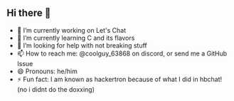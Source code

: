 ## Hi there 👋
- 🔭 I’m currently working on Let's Chat
- 🌱 I’m currently learning C and its flavors
- 🤔 I’m looking for help with not breaking stuff
- 📫 How to reach me: @coolguy_63868 on discord, or send me a GitHub Issue
- 😄 Pronouns: he/him
- ⚡ Fun fact: I am known as hackertron because of what I did in hbchat! (no i didnt do the doxxing)
<!--
**cool-guy-awesome/cool-guy-awesome** is a ✨ _special_ ✨ repository because its `README.md` (this file) appears on your GitHub profile.

Here are some ideas to get you started:

- 🔭 I’m currently working on ...
- 🌱 I’m currently learning ...
- 👯 I’m looking to collaborate on ...
- 🤔 I’m looking for help with ...
- 💬 Ask me about ...
- 📫 How to reach me: ...
- 😄 Pronouns: ...
- ⚡ Fun fact: ...
-->
